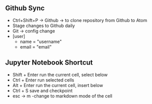 ## Github Sync  
* Ctrl+Shift+P -> Github -> to clone repository from Github to Atom  
* Stage changes to Github daily  
* Git -> config change  
* [user]  
    * name = "username"  
    * email = "email"  
## Jupyter Notebook Shortcut
* Shift + Enter run the current cell, select below
* Ctrl + Enter run selected cells
* Alt + Enter run the current cell, insert below
* Ctrl + S save and checkpoint
* esc -> m -change to markdown mode of the cell
